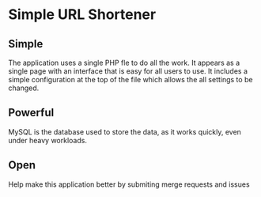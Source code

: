 # Simple URL Shortener

## Simple

The application uses a single PHP fle to do all the work. 
It appears as a single page with an interface that is easy for all users to use.
It includes a simple configuration at the top of the file which allows the all settings to be changed.

## Powerful

MySQL is the database used to store the data, as it works quickly, even under heavy workloads.

## Open

Help make this application better by submiting merge requests and issues
